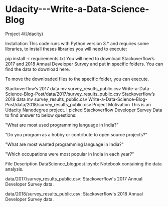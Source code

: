 # Udacity---Write-a-Data-Science-Blog
Project 4(Udacity)

Installation
This code runs with Python version 3.* and requires some libraries, to install theses libraries you will need to execute:

pip install -r requirements.txt
You will need to download Stackoverflow’s 2017 and 2018 Annual Developer Survey and put in specific folders. You can find the data to download here.

To move the downloaded files to the specific folder, you can execute.

Stackoverflow’s 2017 data
mv survey_results_public.csv Write-a-Data-Science-Blog-Post/data/2017/survey_results_public.csv 
Stackoverflow’s 2018 data
mv survey_results_public.csv Write-a-Data-Science-Blog-Post/data/2018/survey_results_public.csv 
Project Motivation
This is an Udacity Nanodegree project. I picked Stackoverflow Developer Survey Data to find answer to below questions:

"What are most used programming language in India?"

"Do you program as a hobby or contribute to open source projects?"

"What are most wanted programming language in India?"

"Which occupations were most popular in India in each year?"

File Description
DataScience_blogpost.ipynb:
Notebook containing the data analysis.

data/2017/survey_results_public.csv:
Stackoverflow's 2017 Annual Developer Survey data.

data/2018/survey_results_public.csv:
Stackoverflow's 2018 Annual Developer Survey data.
